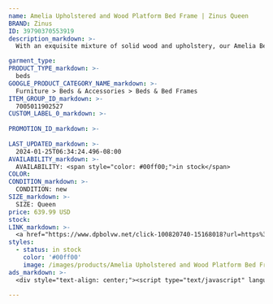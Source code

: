 ```yaml
---
name: Amelia Upholstered and Wood Platform Bed Frame | Zinus Queen
BRAND: Zinus
ID: 39790370553919
description_markdown: >-
  With an exquisite mixture of solid wood and upholstery, our Amelia Bed provides that dramatic effect your bedroom is craving. A beautiful channel-tufted headboard with foam cushioning and subtle curves looks approachable yet eye-catching. And its wood base features a natural finish with wood grain that adds an organic touch. Ready to durably support your mattress, this frame is engineered with steel support legs and a reliable wood platform that eliminates the need for a box spring.

garment_type:
PRODUCT_TYPE_markdown: >-
  beds
GOOGLE_PRODUCT_CATEGORY_NAME_markdown: >-
  Furniture > Beds & Accessories > Beds & Bed Frames
ITEM_GROUP_ID_markdown: >-
  7005011902527
CUSTOM_LABEL_0_markdown: >-
  
PROMOTION_ID_markdown: >-
  
LAST_UPDATED_markdown: >-
  2024-01-25T06:34:24.496-08:00
AVAILABILITY_markdown: >-
  AVAILABILITY: <span style="color: #00ff00;">in stock</span>
COLOR:
CONDITION_markdown: >-
  CONDITION: new
SIZE_markdown: >-
  SIZE: Queen
price: 639.99 USD
stock: 
LINK_markdown: >-
  <a href="https://www.dpbolvw.net/click-100820740-15168018?url=https%3A%2F%2Fwww.zinus.com%2Fproducts%2Famelia-upholstered-and-wood-platform-bed-frame%3Fvariant%3D39790370553919" target="_blank" style="display: inline-block; padding: 10px 20px; font-size: 16px; text-align: center; text-decoration: none; cursor: pointer; border: 1px solid #3498db; color: #3498db; background-color: #fff; border-radius: 5px; transition: background-color 0.3s;">Go to Product</a>
styles:
  - status: in stock
    color: '#00ff00'
    image: /images/products/Amelia Upholstered and Wood Platform Bed Frame _ Zinus Queen/AmeliaBedUpholsteredWoodPB_zinus.com.jpg
ads_markdown: >-
  <div style="text-align: center;"><script type="text/javascript" language="javascript" src="https://www.kqzyfj.com/placeholder-52269580?target=_top&mouseover=N"></script></div>

---
```

